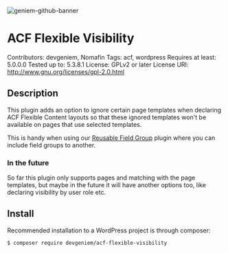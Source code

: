 ![geniem-github-banner](https://cloud.githubusercontent.com/assets/5691777/14319886/9ae46166-fc1b-11e5-9630-d60aa3dc4f9e.png)

# ACF Flexible Visibility
Contributors: devgeniem, Nomafin
Tags: acf, wordpress
Requires at least: 5.0.0.0
Tested up to: 5.3.8.1
License: GPLv2 or later
License URI: http://www.gnu.org/licenses/gpl-2.0.html

## Description

This plugin adds an option to ignore certain page templates when declaring ACF Flexible Content layouts so that these ignored templates won't be available on pages that use selected templates.

This is handy when using our [Reusable Field Group](https://github.com/devgeniem/acf-reusable-field-group) plugin where you can include field groups to another.

### In the future

So far this plugin only supports pages and matching with the page templates, but maybe in the future it will have another options too, like declaring visibility by user role etc.

## Install

Recommended installation to a WordPress project is through composer:
```
$ composer require devgeniem/acf-flexible-visibility
```
